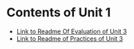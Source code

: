 # Contents of Unit 1

  * [Link to Readme Of Evaluation of Unit 3](https://github.com/JorgePerezL25/school/tree/unidad3/Datos%20Masivos/Unidad%201/Practicas)
  * [Link to Readme of Practices of Unit 3 ](https://github.com/JorgePerezL25/school/tree/unidad3/Datos%20Masivos/Unidad%201/Practicas)
